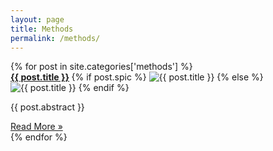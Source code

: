 ```yaml
---
layout: page
title: Methods
permalink: /methods/
---
```


<div class="wrapper">

<div class="mgrid">
	{% for post in site.categories['methods'] %}
		<div class="box">
			<strong>
				<a href="{{ post.url }}">{{ post.title }}</a>
			</strong>
			{% if post.spic %} 
			<img src="{{ post.spic | prepend: '/' | prepend: site.url }}" alt="{{ post.title }}" class="nv" />
			{% else %}
			<img src="{{ '/assets/images/site/cities/earth_default_reduced.jpg' | prepend: site.url }}" alt="{{ post.title }}" class="nv"/>
			{% endif %}
			<p class="post-abstract">{{ post.abstract }} </p>
			<a href="{{ post.url }}">Read More &raquo;</a>
		</div>
	{% endfor %}
</div>

</div>